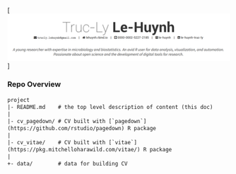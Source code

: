 [![](./cv_vitae/img/cv_preview.png)]


### Repo Overview

	project
	|- README.md    # the top level description of content (this doc)
	|
	|- cv_pagedown/ # CV built with [`pagedown`](https://github.com/rstudio/pagedown) R package
	|
	|- cv_vitae/    # CV built with [`vitae`](https://pkg.mitchelloharawild.com/vitae/) R package
	|
	+- data/        # data for building CV

